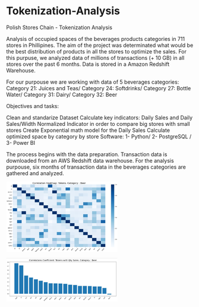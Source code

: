 # Tokenization-Analysis
Polish Stores Chain - Tokenization Analysis

Analysis of occupied spaces of the beverages products categories in 711 stores in Phillipines. The aim of the project was determinated what would be the best distribution of products in all the stores to optimize the sales. For this purpuse, we analyzed data of millions of transactions (+ 10 GB) in all stores over the past 6 months. Data is stored in a Amazon Redshift Warehouse.

For our purpouse we are working with data of 5 beverages categories: Category 21: Juices and Teas/ Category 24: Softdrinks/ Category 27: Bottle Water/ Category 31: Dairy/ Category 32: Beer

Objectives and tasks:

Clean and standarize Dataset
Calculate key indicators: Daily Sales and Daily Sales/Width
Normalized Indicator in order to compare big stores with small stores
Create Exponential math model for the Daily Sales
Calculate optimized space by category by store
Software: 1- Python/ 2- PostgreSQL / 3- Power BI

The process begins with the data preparation. Transaction data is downloaded from an AWS Redshift data warehouse. For the analysis purpouse, six months of transaction data in the beverages categories are gathered and analyzed.


<img
  src="/Images/Matrix Correlation.JPG"
  alt="Matrix Correlation"
  title="Matrix Correlation"
  style="display: inline-block; margin: 0 auto; max-width: 300px">
  
  <img
  src="/Images/Correlation Sales Beer.JPG"
  alt="Correlation Sales Beer"
  title="Correlation Sales Beern"
  style="display: inline-block; margin: 0 auto; max-width: 300px">
